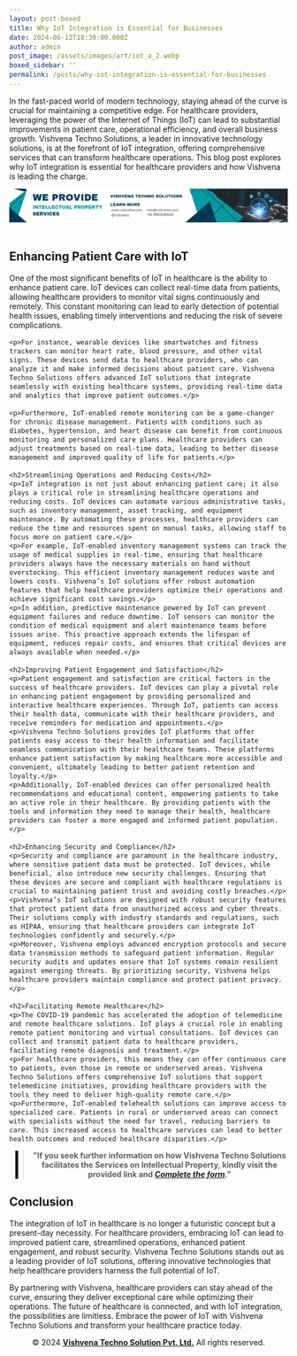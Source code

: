 ```yaml
---
layout: post-boxed
title: Why IoT Integration is Essential for Businesses
date: 2024-06-12T18:30:00.000Z
author: admin
post_image: /assets/images/art/iot_a_2.webp
boxed_sidebar: ''
permalink: /posts/why-iot-integration-is-essential-for-businesses
---
```


<html lang="en">
<head>
    <meta charset="UTF-8">
    <meta name="viewport" content="width=device-width, initial-scale=1.0">
    <meta name="description" content="Discover why IoT integration by Vishvena Techno Solutions is vital for healthcare, improving care, efficiency, and security.">
    <title>Why IoT Integration is Essential for Businesses</title>
</head>
<body>
<p>In the fast-paced world of modern technology, staying ahead of the curve is crucial for maintaining a competitive edge. For healthcare providers, leveraging the power of the Internet of Things (IoT) can lead to substantial improvements in patient care, operational efficiency, and overall business growth. Vishvena Techno Solutions, a leader in innovative technology solutions, is at the forefront of IoT integration, offering comprehensive services that can transform healthcare operations. This blog post explores why IoT integration is essential for healthcare providers and how Vishvena is leading the charge.</p>
<!-- Image Banner Ad -->
<a href="/contact">
    <img src="/assets/images/art/ip ads a.webp" alt="Advertisement for Vishvena Techno Solutions intellectual property services" style="max-width:100%; height:auto;">
</a>
<br><br>
<article>
    <h2>Enhancing Patient Care with IoT</h2>
	<p>One of the most significant benefits of IoT in healthcare is the ability to enhance patient care. IoT devices can collect real-time data from patients, allowing healthcare providers to monitor vital signs continuously and remotely. This constant monitoring can lead to early detection of potential health issues, enabling timely interventions and reducing the risk of severe complications.</p>

```
<p>For instance, wearable devices like smartwatches and fitness trackers can monitor heart rate, blood pressure, and other vital signs. These devices send data to healthcare providers, who can analyze it and make informed decisions about patient care. Vishvena Techno Solutions offers advanced IoT solutions that integrate seamlessly with existing healthcare systems, providing real-time data and analytics that improve patient outcomes.</p>

<p>Furthermore, IoT-enabled remote monitoring can be a game-changer for chronic disease management. Patients with conditions such as diabetes, hypertension, and heart disease can benefit from continuous monitoring and personalized care plans. Healthcare providers can adjust treatments based on real-time data, leading to better disease management and improved quality of life for patients.</p>

<h2>Streamlining Operations and Reducing Costs</h2>
<p>IoT integration is not just about enhancing patient care; it also plays a critical role in streamlining healthcare operations and reducing costs. IoT devices can automate various administrative tasks, such as inventory management, asset tracking, and equipment maintenance. By automating these processes, healthcare providers can reduce the time and resources spent on manual tasks, allowing staff to focus more on patient care.</p>
<p>For example, IoT-enabled inventory management systems can track the usage of medical supplies in real-time, ensuring that healthcare providers always have the necessary materials on hand without overstocking. This efficient inventory management reduces waste and lowers costs. Vishvena’s IoT solutions offer robust automation features that help healthcare providers optimize their operations and achieve significant cost savings.</p>
<p>In addition, predictive maintenance powered by IoT can prevent equipment failures and reduce downtime. IoT sensors can monitor the condition of medical equipment and alert maintenance teams before issues arise. This proactive approach extends the lifespan of equipment, reduces repair costs, and ensures that critical devices are always available when needed.</p>

<h2>Improving Patient Engagement and Satisfaction</h2>
<p>Patient engagement and satisfaction are critical factors in the success of healthcare providers. IoT devices can play a pivotal role in enhancing patient engagement by providing personalized and interactive healthcare experiences. Through IoT, patients can access their health data, communicate with their healthcare providers, and receive reminders for medication and appointments.</p>
<p>Vishvena Techno Solutions provides IoT platforms that offer patients easy access to their health information and facilitate seamless communication with their healthcare teams. These platforms enhance patient satisfaction by making healthcare more accessible and convenient, ultimately leading to better patient retention and loyalty.</p>
<p>Additionally, IoT-enabled devices can offer personalized health recommendations and educational content, empowering patients to take an active role in their healthcare. By providing patients with the tools and information they need to manage their health, healthcare providers can foster a more engaged and informed patient population.</p>

<h2>Enhancing Security and Compliance</h2>
<p>Security and compliance are paramount in the healthcare industry, where sensitive patient data must be protected. IoT devices, while beneficial, also introduce new security challenges. Ensuring that these devices are secure and compliant with healthcare regulations is crucial to maintaining patient trust and avoiding costly breaches.</p>
<p>Vishvena’s IoT solutions are designed with robust security features that protect patient data from unauthorized access and cyber threats. Their solutions comply with industry standards and regulations, such as HIPAA, ensuring that healthcare providers can integrate IoT technologies confidently and securely.</p>
<p>Moreover, Vishvena employs advanced encryption protocols and secure data transmission methods to safeguard patient information. Regular security audits and updates ensure that IoT systems remain resilient against emerging threats. By prioritizing security, Vishvena helps healthcare providers maintain compliance and protect patient privacy.</p>

<h2>Facilitating Remote Healthcare</h2>
<p>The COVID-19 pandemic has accelerated the adoption of telemedicine and remote healthcare solutions. IoT plays a crucial role in enabling remote patient monitoring and virtual consultations. IoT devices can collect and transmit patient data to healthcare providers, facilitating remote diagnosis and treatment.</p>
<p>For healthcare providers, this means they can offer continuous care to patients, even those in remote or underserved areas. Vishvena Techno Solutions offers comprehensive IoT solutions that support telemedicine initiatives, providing healthcare providers with the tools they need to deliver high-quality remote care.</p>
<p>Furthermore, IoT-enabled telehealth solutions can improve access to specialized care. Patients in rural or underserved areas can connect with specialists without the need for travel, reducing barriers to care. This increased access to healthcare services can lead to better health outcomes and reduced healthcare disparities.</p>
```

<!-- Quote Ad with link -->

<center>
    <blockquote style="position:relative;">
        <p><b style="font-size:1em;">"If you seek further information on how Vishvena Techno Solutions facilitates the Services on Intellectual Property, kindly visit the provided link and <a href="/contact"><i>Complete the form</i></a>."</b></p>
        <div style="position:absolute; top:0; bottom:0; left:-15px; border-left:5px solid black;"></div>
    </blockquote>
</center>
	<h2>Conclusion</h2>
	<p>The integration of IoT in healthcare is no longer a futuristic concept but a present-day necessity. For healthcare providers, embracing IoT can lead to improved patient care, streamlined operations, enhanced patient engagement, and robust security. Vishvena Techno Solutions stands out as a leading provider of IoT solutions, offering innovative technologies that help healthcare providers harness the full potential of IoT.</p>
	<p>By partnering with Vishvena, healthcare providers can stay ahead of the curve, ensuring they deliver exceptional care while optimizing their operations. The future of healthcare is connected, and with IoT integration, the possibilities are limitless. Embrace the power of IoT with Vishvena Techno Solutions and transform your healthcare practice today.</p>

<footer>
    <center>
        <p>&copy; 2024 <a href="https://vishvena.com"><b>Vishvena Techno Solution Pvt. Ltd.</b></a> All rights reserved.</p>
    </center>
</footer>
</article>
</body>
</html>
